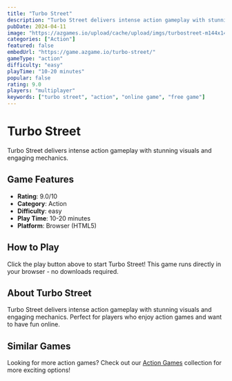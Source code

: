 ```yaml
---
title: "Turbo Street"
description: "Turbo Street delivers intense action gameplay with stunning visuals and engaging mechanics."
pubDate: 2024-04-11
image: "https://azgames.io/upload/cache/upload/imgs/turbostreet-m144x144.webp"
categories: ["Action"]
featured: false
embedUrl: "https://game.azgame.io/turbo-street/"
gameType: "action"
difficulty: "easy"
playTime: "10-20 minutes"
popular: false
rating: 9.0
players: "multiplayer"
keywords: ["turbo street", "action", "online game", "free game"]
---
```


# Turbo Street

Turbo Street delivers intense action gameplay with stunning visuals and engaging mechanics.

## Game Features

- **Rating**: 9.0/10
- **Category**: Action
- **Difficulty**: easy
- **Play Time**: 10-20 minutes
- **Platform**: Browser (HTML5)

## How to Play

Click the play button above to start Turbo Street! This game runs directly in your browser - no downloads required.

## About Turbo Street

Turbo Street delivers intense action gameplay with stunning visuals and engaging mechanics. Perfect for players who enjoy action games and want to have fun online.

## Similar Games

Looking for more action games? Check out our [Action Games](/categories/action) collection for more exciting options!
